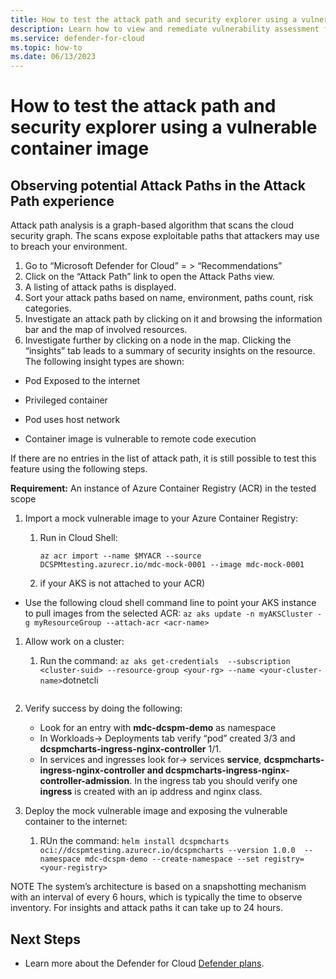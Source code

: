 ```yaml
---
title: How to test the attack path and security explorer using a vulnerable container image 
description: Learn how to view and remediate vulnerability assessment findings for registry images 
ms.service: defender-for-cloud
ms.topic: how-to
ms.date: 06/13/2023
---
```


# How to test the attack path and security explorer using a vulnerable container image 

## Observing potential Attack Paths in the Attack Path experience

Attack path analysis is a graph-based algorithm that scans the cloud security graph. The scans expose exploitable paths that attackers may use to breach your environment.

1.	Go to “Microsoft Defender for Cloud” = > “Recommendations” 
2.	Click on the “Attack Path” link to open the Attack Paths view.
3.	A listing of attack paths is displayed.
1.	Sort your attack paths based on name, environment, paths count, risk categories.
2.	Investigate an attack path by clicking on it and browsing the information bar and the map of involved resources.
3.	Investigate further by clicking on a node in the map. Clicking the “insights” tab leads to a summary of security insights on the resource. 
The following insight types are shown:
-	Pod Exposed to the   internet 
-	Privileged container 
-	Pod uses host network 

-	Container image is vulnerable to remote code execution

If there are no entries in the list of attack path, it is still possible to test this feature using the following steps. 

**Requirement:** An instance of Azure Container Registry (ACR) in the tested scope

1.	Import a mock vulnerable image to your Azure Container Registry:

    1.	Run in Cloud Shell: 

        ```az acr import --name $MYACR --source DCSPMtesting.azurecr.io/mdc-mock-0001 --image mdc-mock-0001```
    1. if your AKS is not attached to your ACR)
-	Use the following cloud shell command line to point your AKS instance to pull images from the selected ACR:
        ```az aks update -n myAKSCluster -g myResourceGroup --attach-acr <acr-name>```

1. Allow work on a cluster:
    
    1. Run the command: ```az aks get-credentials  --subscription <cluster-suid> --resource-group <your-rg> --name <your-cluster-name>```dotnetcli
        ```
1. Verify success by doing the following:

   - Look for an entry with **mdc-dcspm-demo** as namespace
   - In Workloads-> Deployments tab verify “pod” created 3/3 and **dcspmcharts-ingress-nginx-controller** 1/1.
   - In services and ingresses look for-> services **service**, **dcspmcharts-ingress-nginx-controller and dcspmcharts-ingress-nginx-controller-admission**. In the ingress tab you should verify one **ingress** is created with an ip address and nginx class.

1. Deploy the mock vulnerable image and exposing the vulnerable container to the internet:

    1. RUn the command: ```helm install dcspmcharts oci://dcspmtesting.azurecr.io/dcspmcharts --version 1.0.0  --namespace mdc-dcspm-demo --create-namespace --set registry=<your-registry>```

NOTE
The system’s architecture is based on a snapshotting mechanism with an interval of every 6 hours, which is typically the time to observe inventory. For insights and attack paths it can take up to 24 hours. 

## Next Steps 

 - Learn more about the Defender for Cloud [Defender plans](defender-for-cloud-introduction.md#protect-cloud-workloads).
